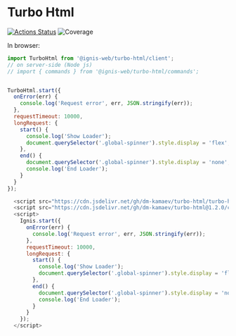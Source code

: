 # Turbo Html

[![Actions Status](https://github.com/dm-kamaev/turbo-html/workflows/Build/badge.svg)](https://github.com/dm-kamaev/turbo-html/actions) ![Coverage](https://github.com/dm-kamaev/turbo-html/blob/master/badges/coverage.svg)

In browser:
```js
import TurboHtml from '@ignis-web/turbo-html/client';
// on server-side (Node js)
// import { commands } from '@ignis-web/turbo-html/commands';


TurboHtml.start({
  onError(err) {
    console.log('Request error', err, JSON.stringify(err));
  },
  requestTimeout: 10000,
  longRequest: {
    start() {
      console.log('Show Loader');
      document.querySelector('.global-spinner').style.display = 'flex';
    },
    end() {
      document.querySelector('.global-spinner').style.display = 'none';
      console.log('End Loader');
    }
  }
});
```

<!-- https://gomakethings.com/how-to-turn-any-github-repo-into-a-cdn/#:~:text=Here's%20how%20it%20works.,repository%20name%20for%20the%20project.&text=You%20can%20also%20take%20advantage,number%7D%20to%20the%20repository%20name. -->
```js
  <script src="https://cdn.jsdelivr.net/gh/dm-kamaev/turbo-html/turbo-html/index.ts"></script>
  <script src="https://cdn.jsdelivr.net/gh/dm-kamaev/turbo-html@1.2.0/client/index.js"></script>
  <script>
    Ignis.start({
      onError(err) {
        console.log('Request error', err, JSON.stringify(err));
      },
      requestTimeout: 10000,
      longRequest: {
        start() {
          console.log('Show Loader');
          document.querySelector('.global-spinner').style.display = 'flex';
        },
        end() {
          document.querySelector('.global-spinner').style.display = 'none';
          console.log('End Loader');
        }
      }
    });
  </script>
```
